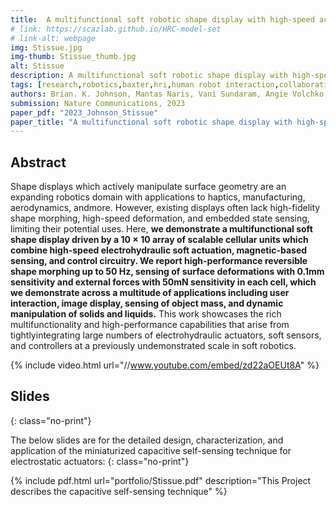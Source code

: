 ```yaml
---
title:  A multifunctional soft robotic shape display with high-speed actuation, sensing, and control
# link: https://scazlab.github.io/HRC-model-set
# link-alt: webpage
img: Stissue.jpg
img-thumb: Stissue_thumb.jpg
alt: Stissue
description: A multifunctional soft robotic shape display with high-speed actuation, sensing, and control
tags: [research,robotics,baxter,hri,human robot interaction,collaborative manufacturing,human robot collaboration,advanced manufacturing,open source,github]
authors: Brian. K. Johnson, Mantas Naris, Vani Sundaram, Angie Volchko, Khoi Ly, Shane K. Mitchell, Eric Acome, Nicholas Kellaris, Christoph Keplinger, Nikolaus Correll, James S. Humbert, and Mark E. Rentschler
submission: Nature Communications, 2023
paper_pdf: "2023_Johnson_Stissue"
paper_title: "A multifunctional soft robotic shape display with high-speed actuation, sensing, and control"
---
```

## Abstract

Shape displays which actively manipulate surface geometry are an expanding robotics domain with applications to haptics, manufacturing, aerodynamics,
andmore. However, existing displays often lack high-fidelity shape morphing, high-speed deformation, and embedded state sensing, limiting their potential
uses. Here, **we demonstrate a multifunctional soft shape display driven by a 10 × 10 array of scalable cellular units which combine high-speed electrohydraulic
soft actuation, magnetic-based sensing, and control circuitry. We report high-performance reversible shape morphing up to 50 Hz, sensing of
surface deformations with 0.1mm sensitivity and external forces with 50mN sensitivity in each cell, which we demonstrate across a multitude of applications
including user interaction, image display, sensing of object mass, and dynamic manipulation of solids and liquids.** This work showcases the rich multifunctionality and high-performance capabilities that arise from tightlyintegrating large numbers of electrohydraulic actuators, soft sensors, and
controllers at a previously undemonstrated scale in soft robotics.

{% include video.html url="//www.youtube.com/embed/zd22aOEUt8A" %}

## Slides
{: class="no-print"}

The below slides are for the detailed design, characterization, and application of the miniaturized capacitive self-sensing technique for electrostatic actuators:
{: class="no-print"}

{% include pdf.html url="portfolio/Stissue.pdf" description="This Project describes the capacitive self-sensing technique" %}